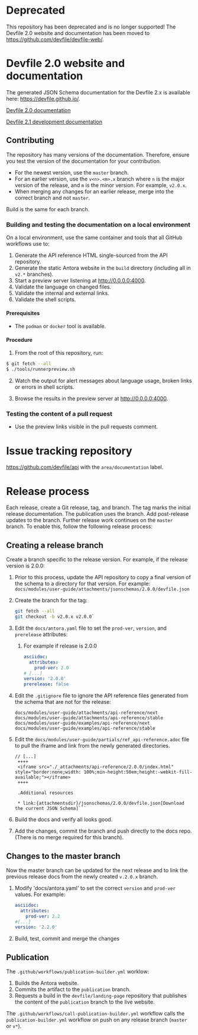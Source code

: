 # Deprecated
This repository has been deprecated and is no longer supported! The Devfile 2.0 website and documentation has been moved to https://github.com/devfile/devfile-web/.

# Devfile 2.0 website and documentation

The generated JSON Schema documentation for the Devfile 2.x is available here: https://devfile.github.io/.

[Devfile 2.0 documentation](https://github.com/devfile/docs/blob/v2.0.x/docs/modules/user-guide/nav.adoc)

[Devfile 2.1 development documentation](https://github.com/devfile/docs/blob/master/docs/modules/user-guide/nav.adoc)

## Contributing

The repository has many versions of the documentation. Therefore, ensure you test the version of the documentation for your contribution.

- For the newest version, use the `master` branch.
- For an earlier version, use the `v<n>.<m>.x` branch where `n` is the major version of the release, and `m` is the minor version. For example, `v2.0.x`.
- When merging any changes for an earlier release, merge into the correct branch and not `master`.

Build is the same for each branch. 

### Building and testing the documentation on a local environment

On a local environment, use the same container and tools that all GitHub workflows use to:

1. Generate the API reference HTML single-sourced from the API repository.
2. Generate the static Antora website in the `build` directory (including all in `v2.*` branches).
3. Start a preview server listening at http://0.0.0.0:4000.
3. Validate the language on changed files.
4. Validate the internal and external links.
5. Validate the shell scripts.

#### Prerequisites

* The `podman` or `docker` tool is available.

#### Procedure

1. From the root of this repository, run:

```bash
$ git fetch --all
$ ./tools/runnerpreview.sh
```

2. Watch the output for alert messages about language usage, broken links or errors in shell scripts. 

3. Browse the results in the preview server at http://0.0.0.0:4000.

### Testing the content of a pull request

* Use the preview links visible in the pull requests comment.

# Issue tracking repository

https://github.com/devfile/api with the `area/documentation` label.

# Release process

Each release, create a Git release, tag, and branch. The tag marks the initial release documentation.
The publication uses the branch. Add post-release updates to the branch. Further release work continues on the `master` branch.
To enable this, follow the following release process:

## Creating a release branch

Create a branch specific to the release version. For example, if the release version is 2.0.0:

1. Prior to this process, update the API repository to copy a final version of the schema to a directory for that version. For example:
   `docs/modules/user-guide/attachments/jsonschemas/2.0.0/devfile.json`
1. Create the branch for the tag:
   ```bash
   git fetch --all
   git checkout -b v2.0.x v2.0.0`
   ```
1. Edit the `docs/antora.yaml` file to set the `prod-ver`, `version`, and `prerelease` attributes: 
   1. For example if release is 2.0.0
      ```yaml
      asciidoc:
        attributes:
          prod-ver: 2.0
      # [...]
      version: '2.0.0'
      prerelease: false
      ```
1. Edit the `.gitignore` file to ignore the API reference files generated from the schema that are not for the release:
   ```
   docs/modules/user-guide/attachments/api-reference/next
   docs/modules/user-guide/attachments/api-reference/stable
   docs/modules/user-guide/examples/api-reference/next
   docs/modules/user-guide/examples/api-reference/stable
   ```
1. Edit the `docs/modules/user-guide/partials/ref_api-reference.adoc` file to pull the iframe and link from the newly generated directories.

   ````
   // [...]
    ++++
    <iframe src="./_attachments/api-reference/2.0.0/index.html" style="border:none;width: 100%;min-height:50em;height:-webkit-fill-available;"></iframe>
    ++++

    .Additional resources

    * link:{attachmentsdir}/jsonschemas/2.0.0/devfile.json[Download the current JSON Schema]```
   ````

1. Build the docs and verify all looks good.
1. Add the changes, commit the branch and push directly to the docs repo. (There is no merge required for this branch).

## Changes to the master branch

Now the master branch can be updated for the next release and to link the previous release docs
from the newly created `v.2.0.x` branch.

1. Modify 'docs/antora.yaml' to set the correct `version` and `prod-ver` values. For example:
   ```yaml
   asciidoc:
     attributes:
       prod-ver: 2.2
   #[...]
   version: '2.2.0'
   ```

1. Build, test, commit and merge the changes


## Publication

The `.github/workflows/publication-builder.yml` worklow:

1. Builds the Antora website.
2. Commits the artifact to the `publication` branch.
3. Requests a build in the `devfile/landing-page` repository that publishes the content of the `publication` branch to the live website.

The `.github/workflows/call-publication-builder.yml` workflow calls the `publication-builder.yml` workflow on push on any release branch (`master` or `v*`).
